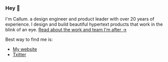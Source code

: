 ### Hey 👋

I'm Callum. a design engineer and product leader with over 20 years of experience. I design and build beautiful hypertext products that work in the blink of an eye. [Read about the work and team I'm after →](https://www.callum.website/the-work-and-team-im-after)

Best way to find me is:
* [My website](https://www.callum.website)
* [Txitter](https://twitter.com/callumflack)


<!--
I work best as a bridgehead across design possibilities and the reality of technical implementation.

Recent projects include:

* [Kalaurie website](https://www.callum.website/kalaurie)
* [Library of Economic Possibility website](https://www.callum.website/the-library-of-economic-possibility)
* [Vana Portrait app](https://www.callum.website/vana)
* [Replier](https://www.callum.website/replier)

I write about what I know:

* [The instantaneous language of beauty](https://www.callum.website/the-instantaneous-language-of-beauty)
* [The matter of taste](https://www.callum.website/the-matter-of-taste)

**callumflack/callumflack** is a ✨ _special_ ✨ repository because its `README.md` (this file) appears on your GitHub profile.

Here are some ideas to get you started:

- 🔭 I’m currently working on ...
- 🌱 I’m currently learning ...
- 👯 I’m looking to collaborate on ...
- 🤔 I’m looking for help with ...
- 💬 Ask me about ...
- 📫 How to reach me: ...
- 😄 Pronouns: ...
- ⚡ Fun fact: ...
-->
